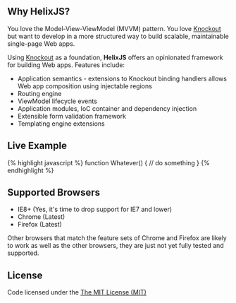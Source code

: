 
## Why HelixJS?

You love the Model-View-ViewModel (MVVM) pattern. You love [Knockout](http://knockoutjs.org) but want to develop in a more structured way to build scalable, maintainable single-page Web apps.

Using [Knockout](http://knockoutjs.org) as a foundation, **HelixJS** offers an opinionated framework for building Web apps. Features include:

- Application semantics - extensions to Knockout binding handlers allows  Web app composition using injectable regions
- Routing engine
- ViewModel lifecycle events
- Application modules, IoC container and dependency injection
- Extensible form validation framework
- Templating engine extensions

## Live Example

{% highlight javascript %}
function Whatever() {
  // do something
}
{% endhighlight %}

## Supported Browsers

- IE8+ (Yes, it's time to drop support for IE7 and lower)
- Chrome (Latest)
- Firefox (Latest)

Other browsers that match the feature sets of Chrome and Firefox are likely to work as well as the other browsers, they are just not yet fully tested and supported.

## License

Code licensed under the [The MIT License (MIT)](http://www.opensource.org/licenses/mit-license.php)